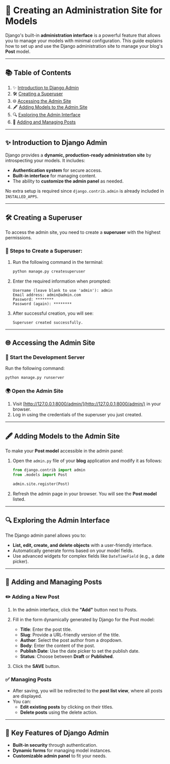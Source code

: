 # 🎨 Creating an Administration Site for Models

Django's built-in **administration interface** is a powerful feature that allows you to manage your models with minimal configuration. This guide explains how to set up and use the Django administration site to manage your blog's **Post** model.

---

## 📚 Table of Contents

1. ✨ [Introduction to Django Admin](#-introduction-to-django-admin)  
2. 🛠️ [Creating a Superuser](#-creating-a-superuser)  
3. 🌐 [Accessing the Admin Site](#-accessing-the-admin-site)  
4. 🖋️ [Adding Models to the Admin Site](#-adding-models-to-the-admin-site)  
5. 🔍 [Exploring the Admin Interface](#-exploring-the-admin-interface)  
6. 📝 [Adding and Managing Posts](#-adding-and-managing-posts)  

---

## ✨ Introduction to Django Admin

Django provides a **dynamic, production-ready administration site** by introspecting your models. It includes:

- **Authentication system** for secure access.
- **Built-in interface** for managing content.
- The ability to **customize the admin panel** as needed.

No extra setup is required since `django.contrib.admin` is already included in `INSTALLED_APPS`.

---

## 🛠️ Creating a Superuser

To access the admin site, you need to create a **superuser** with the highest permissions.

### 🔧 Steps to Create a Superuser:

1. Run the following command in the terminal:
   ```bash
   python manage.py createsuperuser
   ```
2. Enter the required information when prompted:
   ```
   Username (leave blank to use 'admin'): admin
   Email address: admin@admin.com
   Password: ********
   Password (again): ********
   ```
3. After successful creation, you will see:
   ```
   Superuser created successfully.
   ```

---

## 🌐 Accessing the Admin Site

### 🚀 Start the Development Server
Run the following command:
```bash
python manage.py runserver
```

### 🌍 Open the Admin Site
1. Visit [http://127.0.0.1:8000/admin/](http://127.0.0.1:8000/admin/) in your browser.
2. Log in using the credentials of the superuser you just created.

---

## 🖋️ Adding Models to the Admin Site

To make your **Post model** accessible in the admin panel:

1. Open the `admin.py` file of your **blog** application and modify it as follows:
   ```python
   from django.contrib import admin
   from .models import Post

   admin.site.register(Post)
   ```

2. Refresh the admin page in your browser. You will see the **Post model** listed.

---

## 🔍 Exploring the Admin Interface

The Django admin panel allows you to:
- **List, edit, create, and delete objects** with a user-friendly interface.
- Automatically generate forms based on your model fields.
- Use advanced widgets for complex fields like `DateTimeField` (e.g., a date picker).

---

## 📝 Adding and Managing Posts

### ✏️ Adding a New Post

1. In the admin interface, click the **"Add"** button next to Posts.
2. Fill in the form dynamically generated by Django for the Post model:
   - **Title**: Enter the post title.
   - **Slug**: Provide a URL-friendly version of the title.
   - **Author**: Select the post author from a dropdown.
   - **Body**: Enter the content of the post.
   - **Publish Date**: Use the date picker to set the publish date.
   - **Status**: Choose between **Draft** or **Published**.

3. Click the **SAVE** button.

### ✅ Managing Posts

- After saving, you will be redirected to the **post list view**, where all posts are displayed.
- You can:
  - **Edit existing posts** by clicking on their titles.
  - **Delete posts** using the delete action.

---

## 🎯 Key Features of Django Admin

- **Built-in security** through authentication.
- **Dynamic forms** for managing model instances.
- **Customizable admin panel** to fit your needs.

